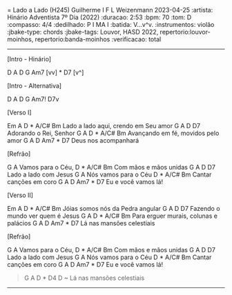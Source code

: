 = Lado a Lado (H245)
Guilherme I F L Weizenmann
2023-04-25
:artista: Hinário Adventista 7º Dia (2022)
:duracao: 2:53
:bpm: 70
:tom: D
:compasso: 4/4
:dedilhado: P I MA I
:batida: V...v^v.
:instrumentos: violão
:jbake-type: chords
:jbake-tags: Louvor, HASD 2022, repertorio:louvor-moinhos, repertorio:banda-moinhos
:verificacao: total

----
[Intro - Hinário]

D A D G Am7 [vv] * D7 [v^]


[Intro - Alternativa]

D  A  D  G  Am7!  D7v

[Verso I]

Em              A    D  *  A/C#  Bm
Lado a lado aqui, crendo em Seu amor
G           A       D   D7
Adorando o Rei, Senhor
G             A     D *  A/C#    Bm
Avançando em fé, movidos pelo amor
G          A       D  Am7 * D7
Deus nos acompanhará

[Refrão]

 G               A
Vamos para o Céu,
     D  *   A/C#  Bm
Com mãos e mãos unidas
 G           A     D  D7
Lado a lado com Jesus
     G            A
Nós vamos para o Céu
    D   *  A/C#   Bm
Cantar canções em coro
G       A        D   Am7 * D7
Eu e você vamos lá!

[Verso II]

Em              A    D * A/C#  Bm
Jóias somos nós da Pedra angular
   G             A            D D7
Fazendo o mundo ver quem é Jesus
G                A    D  *   A/C#  Bm
Para erguer murais, colunas e palácios
G          A          D    Am7 * D7
Lá nas mansões celestiais

[Refrão]

 G               A
Vamos para o Céu,
     D  *   A/C#  Bm
Com mãos e mãos unidas
 G           A     D  D7
Lado a lado com Jesus
     G            A
Nós vamos para o Céu
    D   *  A/C#   Bm
Cantar canções em coro
G       A        D   Am7 * D7
Eu e você vamos lá!

>  G         A         D * D4 D ~
Lá nas mansões celestiais

----